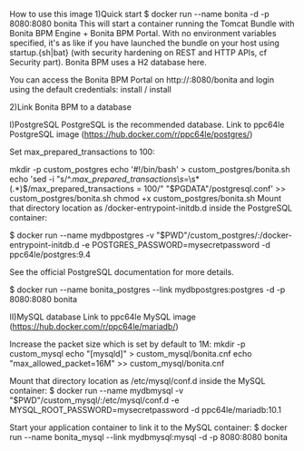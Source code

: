 How to use this image
1)Quick start
$ docker run --name bonita -d -p 8080:8080 bonita
This will start a container running the Tomcat Bundle with Bonita BPM Engine + Bonita BPM Portal. 
With no environment variables specified, it's as like if you have launched the bundle on your host using startup.{sh|bat} 
(with security hardening on REST and HTTP APIs, cf Security part). Bonita BPM uses a H2 database here.

You can access the Bonita BPM Portal on http://<localhost>:8080/bonita and login using the default credentials: install / install

2)Link Bonita BPM to a database

I)PostgreSQL
PostgreSQL is the recommended database. Link to ppc64le PostgreSQL image (https://hub.docker.com/r/ppc64le/postgres/)

Set max_prepared_transactions to 100:

mkdir -p custom_postgres
echo '#!/bin/bash' > custom_postgres/bonita.sh
echo 'sed -i "s/^.*max_prepared_transactions\s*=\s*\(.*\)$/max_prepared_transactions = 100/" "$PGDATA"/postgresql.conf' >> custom_postgres/bonita.sh
chmod +x custom_postgres/bonita.sh
Mount that directory location as /docker-entrypoint-initdb.d inside the PostgreSQL container:

$ docker run --name mydbpostgres -v "$PWD"/custom_postgres/:/docker-entrypoint-initdb.d -e POSTGRES_PASSWORD=mysecretpassword -d ppc64le/postgres:9.4

See the official PostgreSQL documentation for more details.

$ docker run --name bonita_postgres --link mydbpostgres:postgres -d -p 8080:8080 bonita

II)MySQL database Link to ppc64le MySQL image (https://hub.docker.com/r/ppc64le/mariadb/)

Increase the packet size which is set by default to 1M:
mkdir -p custom_mysql
echo "[mysqld]" > custom_mysql/bonita.cnf
echo "max_allowed_packet=16M" >> custom_mysql/bonita.cnf

Mount that directory location as /etc/mysql/conf.d inside the MySQL container:
$ docker run --name mydbmysql -v "$PWD"/custom_mysql/:/etc/mysql/conf.d -e MYSQL_ROOT_PASSWORD=mysecretpassword -d ppc64le/mariadb:10.1

Start your application container to link it to the MySQL container:
$ docker run --name bonita_mysql --link mydbmysql:mysql -d -p 8080:8080 bonita
